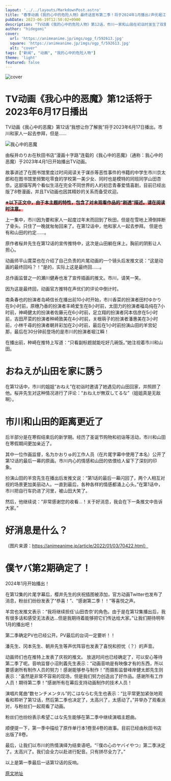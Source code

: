 ```yaml
---
layout: '../../layouts/MarkdownPost.astro'
title: "春季动画《我的心中的危险人物》最终话宣布第二季！将于2024年1月播出♪声优堀江瞬、羊宫妃那等的反应如何？"
pubDate: 2023-06-19T12:50:02+0900
description: "TV动画《我的心中的危险人物》第12话，市川一家和山田在初诣时发生了双重预订的情况！"
author: "hidegomi"
cover:
  url: 'https://animeanime.jp/imgs/ogp_f/592613.jpg'
  square: 'https://animeanime.jp/imgs/ogp_f/592613.jpg'
  alt: "cover"
tags: ["新闻", "动画", "我的心中的危险人物"]
theme: 'light'
featured: false
---
```


![cover](https://animeanime.jp/imgs/ogp_f/592613.jpg)

# TV动画《我心中的恶魔》第12话将于2023年6月17日播出

TV动画《我心中的恶魔》第12话“我想让你了解我”将于2023年6月17日播出。市川和家人一起去参拜，但是……

![我心中的恶魔](https://animeanime.jp/imgs/zoom/592612.jpg)

由桜井のりお在秋田书店“漫画十字路”连载的《我心中的恶魔》（通称：我心中的恶魔）于2023年4月1日开始播出TV动画。

故事讲述了在图书馆里度过时间阅读关于谋杀等恶性事件的书籍的中学生市川京太郎和在图书馆里频繁吃零食的学校第一美少女、同时也是模特的同班同学山田杏奈。这部描写两个看似生活在完全不同世界的人的初恋青春爱情喜剧，目前已经出版了8卷漫画，并且TV动画也因其精妙的关系而备受欢迎。

<span style="background: linear-gradient(transparent 60%, #FF9999 60%);" class="underline"><b>※以下正文中，由于本主题的特性，包含了对未观看作品的“剧透”描述。请在阅读时注意。</b></span>

上一集中，市川因为要和家人一起度过年末而回到了秋田，但是在雪地上滑倒摔断了骨头。只住了一晚就匆匆回来了。在第12话中，他和家人一起去参拜。
但是也有和山田的约定……。 </p><p class="text-start">原作者桜井先生在第12话的宣传推特中，这次是山田躺在床上。胸前的阴影让人担心。 </p><figure class="ctms-editor-twitter"><blockquote class="twitter-tweet" data-conversation=""><a href="https://twitter.com/lovely_pig328/status/1670087509274152966?s=20"></a></blockquote></figure><p>动画师平山寛菜也在介绍了自己负责的片尾动画的一个镜头后发推文说：“这是动画的最终回吗？！”是的，实际上这是最终回……。 </p><figure class="ctms-editor-twitter"><blockquote class="twitter-tweet" data-conversation=""><a href="https://twitter.com/kaaaaaappe/status/1670083408129839106?s=20"></a></blockquote></figure><p>总作画监督之一的瀬川健寿也发了宣传插画的推文。市川，请笑一笑。 </p><figure class="ctms-editor-twitter"><blockquote class="twitter-tweet" data-conversation=""><a href="https://twitter.com/zukaketawagase/status/1670000636761608192?s=20"></a></blockquote></figure><p>因为这是最终回，动画官方推特在声优们的评论中倒计时。 </p><p>南条春也的扮演者岛崎信长在播出前10小时开始，市川香菜的扮演者田村ゆかり在9小时前，原穗乃香的扮演者丰崎爱生在8小时前，太田力的扮演者福岛纯在7小时前，神崎健太的扮演者佐藤元在6小时前，足立翔的扮演者冈本信彦在5小时前，吉田芹菜的扮演者种崎敦美在4小时前，关根萌子的扮演者潘惠美在3小时前，小林千尋的扮演者朝井彩加在2小时前，最后在1小时前扮演山田的羊宫妃那，最后在30分钟前登场的是市川的扮演者堀江瞬！ </p><figure class="ctms-editor-twitter"><blockquote class="twitter-tweet" data-conversation=""><a href="https://twitter.com/bokuyaba_anime/status/1670098980347207681?s=20"></a></blockquote></figure><p>在播出前，种崎在推特上写道：“只看副标题就能吃好几碗饭。”她注视着市川和山田。
# おねえが山田を家に誘う

在第12话中，市川的姐姐“おねえ”在初诣时邀请了她遇见的山田回家，并照顾了他。桜井先生对这种情况进行了评论：“おねえが無双してるな”（姐姐真是无敌啊）。

# 市川和山田的距离更近了

后半部分是在寒假结束后的新学期。经历了圣诞节购物和初诣等活动，市川和山田在寒假期间更加亲近了。

其中一位作画监督，名为かおりゅ的工作人员（在片尾字幕中使用了本名）公开了第12话的最后一幕的原画。市川内心的情感和山田的依偎给人留下了深刻的印象。

扮演山田的羊宫先生在播出后发推文说：“第1话的最后一幕闪回了，两个人相互对视的场景更加美丽动人。一直到最后，各种各样的情感都涌上心头。”在第1话中，市川把自行车扔进了河里，被山田大笑了。

然后，他继续说：“非常感谢您的收看...！关于好消息，我会在下一条推文中告诉大家。”

# 好消息是什么？

（图片来源：https://animeanime.jp/article/2022/01/03/70422.html）
# 僕ヤバ第2期确定了！

2024年1月开始播出！

在第12集的片尾字幕后，樱井先生的庆祝插图被添加，官方动画Twitter也发布了消息，粉丝们纷纷发表了“恭喜！”、“感谢第二季！！”等喜悦之声。

羊宫也发推文表示：“我将继续担任‘山田杏奈’的角色。由于是在第12集播出后，我有很多话和感受无法表达...但是我期待着能够把它们传达给大家。”让我们期待明年1月的播出吧！

第二季确定PV也已经公开。PV最后的台词一定要听！！

潘先生、冈本先生、朝井先生等声优阵容也发表了喜悦和担忧（？）的声音。

动画师们也在推特上发表了庆祝的推文。
放送时间也已经确定了，可以安心等待第二季了呢。音响监督小沼則義先生表示：“动画音响是有映像才有的东西，所以要感谢所有制作人员的努力！感谢能够参与制作！”而摄影监督峰岸健太郎先生则表示：“虽然是非常不容易的现场，但是我们努力创造出了好作品。感谢所有工作人员！期待第二季！”感谢所有在幕后支持动画制作的技术人员！</p><p>演唱片尾曲“数センチメンタル”的こはならむ先生也表示：“比平常更加紧张地观看和聆听了第12话，然后第二季也决定了，太高兴了，太感动了。”并举办了观看派对，与粉丝们一起观看了动画。</p><p>粉丝们也纷纷表示希望こはな先生能够在第二季中继续演唱主题曲。</p><p>顺便提一下，第一季中描绘了原作单行本1卷至4卷的故事。目前已经由秋田书店出版了8卷。</p><p>最后，让我们以市川的热情演绎为结束语吧。“『僕の心のヤバイやつ』第二季决定了。太高兴了。我们会全力以赴进行配音。只有拼尽全力了。”</p>以上是第一季最后一话第12话的反响。

  [原文地址](https://animeanime.jp/article/2023/06/19/78017.html)